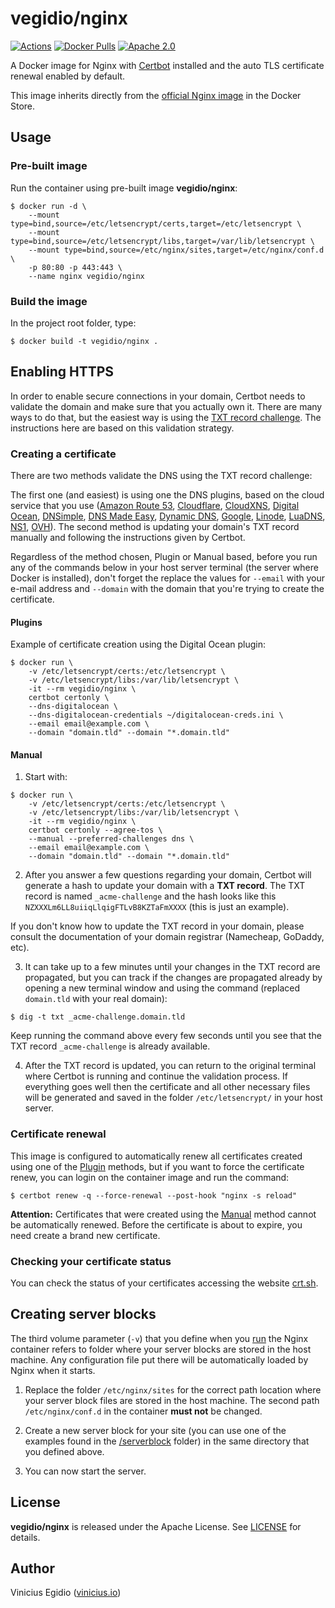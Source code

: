 # vegidio/nginx

[![Actions](https://github.com/vegidio/docker-nginx/workflows/build/badge.svg)](https://github.com/vegidio/docker-nginx/actions)
[![Docker Pulls](https://img.shields.io/docker/pulls/vegidio/nginx.svg)](https://hub.docker.com/r/vegidio/nginx)
[![Apache 2.0](https://img.shields.io/badge/license-Apache_License_2.0-blue.svg)](http://www.apache.org/licenses/LICENSE-2.0)

A Docker image for Nginx with [Certbot](https://certbot.eff.org) installed and the auto TLS certificate renewal enabled by default.

This image inherits directly from the [official Nginx image](https://store.docker.com/images/nginx) in the Docker Store.

## Usage

### Pre-built image

Run the container using pre-built image **vegidio/nginx**:

```
$ docker run -d \
    --mount type=bind,source=/etc/letsencrypt/certs,target=/etc/letsencrypt \
    --mount type=bind,source=/etc/letsencrypt/libs,target=/var/lib/letsencrypt \
    --mount type=bind,source=/etc/nginx/sites,target=/etc/nginx/conf.d \
    -p 80:80 -p 443:443 \
    --name nginx vegidio/nginx
```

### Build the image

In the project root folder, type:

```
$ docker build -t vegidio/nginx .
```

## Enabling HTTPS

In order to enable secure connections in your domain, Certbot needs to validate the domain and make sure that you actually own it. There are many ways to do that, but the easiest way is using the [TXT record challenge](https://certbot.eff.org/docs/using.html). The instructions here are based on this validation strategy.

### Creating a certificate

There are two methods validate the DNS using the TXT record challenge:

The first one (and easiest) is using one the DNS plugins, based on the cloud service that you use ([Amazon Route 53](https://certbot-dns-route53.readthedocs.io), [Cloudflare](https://certbot-dns-cloudflare.readthedocs.io), [CloudXNS](https://certbot-dns-cloudxns.readthedocs.io), [Digital Ocean](https://certbot-dns-digitalocean.readthedocs.io), [DNSimple](https://certbot-dns-dnsimple.readthedocs.io), [DNS Made Easy](https://certbot-dns-dnsmadeeasy.readthedocs.io), [Dynamic DNS](https://certbot-dns-rfc2136.readthedocs.io), [Google](https://certbot-dns-google.readthedocs.io), [Linode](https://certbot-dns-linode.readthedocs.io), [LuaDNS](https://certbot-dns-luadns.readthedocs.io), [NS1](https://certbot-dns-nsone.readthedocs.io), [OVH](https://certbot-dns-ovh.readthedocs.io)). The second method is updating your domain's TXT record manually and following the instructions given by Certbot.

Regardless of the method chosen, Plugin or Manual based, before you run any of the commands below in your host server terminal (the server where Docker is installed), don't forget the replace the values for `--email` with your e-mail address and `--domain` with the domain that you're trying to create the certificate.

#### Plugins

Example of certificate creation using the Digital Ocean plugin:

```
$ docker run \
    -v /etc/letsencrypt/certs:/etc/letsencrypt \
    -v /etc/letsencrypt/libs:/var/lib/letsencrypt \
    -it --rm vegidio/nginx \
    certbot certonly \
    --dns-digitalocean \
    --dns-digitalocean-credentials ~/digitalocean-creds.ini \
    --email email@example.com \
    --domain "domain.tld" --domain "*.domain.tld"
```

#### Manual

1. Start with:

```
$ docker run \
    -v /etc/letsencrypt/certs:/etc/letsencrypt \
    -v /etc/letsencrypt/libs:/var/lib/letsencrypt \
    -it --rm vegidio/nginx \
    certbot certonly --agree-tos \
    --manual --preferred-challenges dns \
    --email email@example.com \
    --domain "domain.tld" --domain "*.domain.tld"
```

2. After you answer a few questions regarding your domain, Certbot will generate a hash to update your domain with a **TXT record**. The TXT record is named `_acme-challenge` and the hash looks like this `NZXXXLm6LL8uiiqLlqigFTLvB8KZTaFmXXXX` (this is just an example).

If you don't know how to update the TXT record in your domain, please consult the documentation of your domain registrar (Namecheap, GoDaddy, etc).

3. It can take up to a few minutes until your changes in the TXT record are propagated, but you can track if the changes are propagated already by opening a new terminal window and using the command (replaced `domain.tld` with your real domain):

```
$ dig -t txt _acme-challenge.domain.tld
```

Keep running the command above every few seconds until you see that the TXT record `_acme-challenge` is already available.

4. After the TXT record is updated, you can return to the original terminal where Certbot is running and continue the validation process. If everything goes well then the certificate and all other necessary files will be generated and saved in the folder `/etc/letsencrypt/` in your host server.

### Certificate renewal

This image is configured to automatically renew all certificates created using one of the [Plugin](#plugins) methods, but if you want to force the certificate renew, you can login on the container image and run the command:

```
$ certbot renew -q --force-renewal --post-hook "nginx -s reload"
```

**Attention:** Certificates that were created using the [Manual](#manual) method cannot be automatically renewed. Before the certificate is about to expire, you need create a brand new certificate. 

### Checking your certificate status

You can check the status of your certificates accessing the website [crt.sh](https://crt.sh).

## Creating server blocks

The third volume parameter (`-v`) that you define when you [run](#pre-built-image) the Nginx container refers to folder where your server blocks are stored in the host machine. Any configuration file put there will be automatically loaded by Nginx when it starts.

1. Replace the folder `/etc/nginx/sites` for the correct path location where your server block files are stored in the host machine. The second path `/etc/nginx/conf.d` in the container **must not** be changed.

2. Create a new server block for your site (you can use one of the examples found in the [/serverblock](https://github.com/vegidio/docker-nginx/tree/master/serverblock) folder) in the same directory that you defined above.

3. You can now start the server.

## License

**vegidio/nginx** is released under the Apache License. See [LICENSE](LICENSE.txt) for details.

## Author

Vinicius Egidio ([vinicius.io](http://vinicius.io))